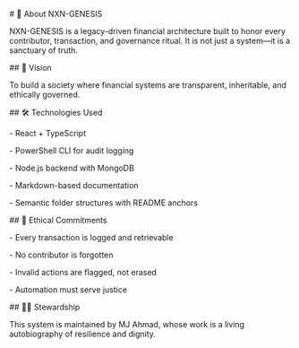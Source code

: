 \# 🧬 About NXN-GENESIS



NXN-GENESIS is a legacy-driven financial architecture built to honor every contributor, transaction, and governance ritual. It is not just a system—it is a sanctuary of truth.



\## 🌱 Vision



To build a society where financial systems are transparent, inheritable, and ethically governed.



\## 🛠️ Technologies Used



\- React + TypeScript

\- PowerShell CLI for audit logging

\- Node.js backend with MongoDB

\- Markdown-based documentation

\- Semantic folder structures with README anchors



\## 🧭 Ethical Commitments



\- Every transaction is logged and retrievable

\- No contributor is forgotten

\- Invalid actions are flagged, not erased

\- Automation must serve justice



\## 🧑‍💼 Stewardship



This system is maintained by MJ Ahmad, whose work is a living autobiography of resilience and dignity.



